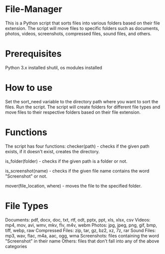 # File-Manager
This is a Python script that sorts files into various folders based on their file extension. The script will move files to specific folders such as documents, photos, videos, screenshots, compressed files, sound files, and others.

# Prerequisites
Python 3.x installed
shutil, os modules installed



# How to use
Set the sort_need variable to the directory path where you want to sort the files.
Run the script.
The script will create folders for different file types and move files to their respective folders based on their file extension.



# Functions
The script has four functions:
checker(path) - checks if the given path exists, if it doesn't exist, creates the directory.

is_folder(folder) - checks if the given path is a folder or not.

is_screenshot(name) - checks if the given file name contains the word "Screenshot" or not.

mover(file_location, where) - moves the file to the specified folder.



# File Types
Documents: pdf, docx, doc, txt, rtf, odt, pptx, ppt, xls, xlsx, csv
Videos: mp4, mov, avi, wmv, mkv, flv, m4v, webm
Photos: jpg, jpeg, png, gif, bmp, tiff, webp, raw
Compressed Files: zip, tar, gz, bz2, xz, 7z, rar
Sound Files: mp3, wav, flac, m4a, aac, ogg, wma
Screenshots: files containing the word "Screenshot" in their name
Others: files that don't fall into any of the above categories
